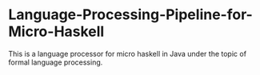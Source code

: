 # Language-Processing-Pipeline-for-Micro-Haskell

This is a language processor for micro haskell in Java under the topic of formal language processing.
